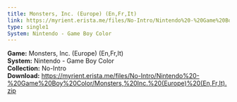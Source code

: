 ```yaml
---
title: Monsters, Inc. (Europe) (En,Fr,It)
link: https://myrient.erista.me/files/No-Intro/Nintendo%20-%20Game%20Boy%20Color/Monsters,%20Inc.%20(Europe)%20(En,Fr,It).zip
type: single1
System: Nintendo - Game Boy Color
---
```

<b>Game:</b> Monsters, Inc. (Europe) (En,Fr,It)<br>
<b>System:</b> Nintendo - Game Boy Color<br>
<b>Collection:</b> No-Intro<br>
<b>Download:</b> https://myrient.erista.me/files/No-Intro/Nintendo%20-%20Game%20Boy%20Color/Monsters,%20Inc.%20(Europe)%20(En,Fr,It).zip